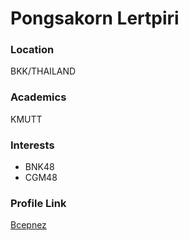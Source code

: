 # Pongsakorn Lertpiri

### Location

BKK/THAILAND

### Academics

KMUTT

### Interests

- BNK48
- CGM48

### Profile Link

[Bcepnez](https://github.com/Bcepnez)



